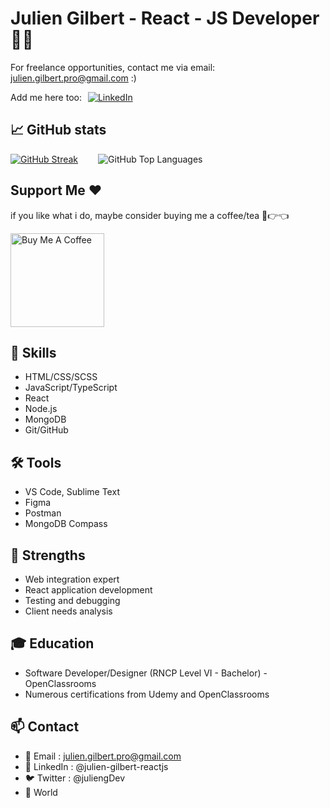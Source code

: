 # Julien Gilbert - React - JS Developer 👨‍💻

For freelance opportunities, contact me via email: julien.gilbert.pro@gmail.com :)

<div style="display: flex; align-items: center; gap: 10px;">
  <span>Add me here too:</span>
  <a href="https://www.linkedin.com/in/julien-gilbert-reactjs/" target="_blank">
    <img src="https://img.shields.io/badge/LinkedIn-%230077B5.svg?&style=flat-square&logo=linkedin&logoColor=white" alt="LinkedIn">
  </a>
</div>

## 📈 GitHub stats

<div style="display: flex; flex-direction: row; gap: 32px;">
  <div>
    <a href="https://git.io/streak-stats">
      <img src="https://streak-stats.demolab.com/?user=juliengDev&theme=dark" alt="GitHub Streak" />
    </a>
  </div>
  <div>
    <img src="https://github-readme-stats.vercel.app/api/top-langs?username=juliengDev&show_icons=true&locale=en&layout=compact&theme=chartreuse-dark" alt="GitHub Top Languages" />
  </div>
</div>

## Support Me ❤️

if you like what i do, maybe consider buying me a coffee/tea 🥺👉👈

<a href="https://buymeacoffee.com/juliengdev" target="_blank"><img src="https://cdn.buymeacoffee.com/buttons/v2/default-red.png" alt="Buy Me A Coffee" width="150" ></a>

## 💼 Skills

- HTML/CSS/SCSS
- JavaScript/TypeScript
- React
- Node.js
- MongoDB
- Git/GitHub

## 🛠 Tools

- VS Code, Sublime Text
- Figma
- Postman
- MongoDB Compass

## 🌟 Strengths

- Web integration expert
- React application development
- Testing and debugging
- Client needs analysis

## 🎓 Education

- Software Developer/Designer (RNCP Level VI - Bachelor) - OpenClassrooms
- Numerous certifications from Udemy and OpenClassrooms

## 📫 Contact

- 📧 Email : julien.gilbert.pro@gmail.com
- 🔗 LinkedIn : @julien-gilbert-reactjs
- 🐦 Twitter : @juliengDev
- 📍 World
